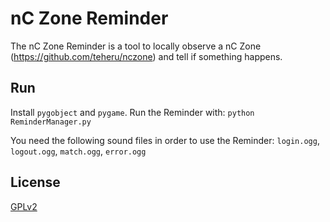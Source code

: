# nC Zone Reminder

The nC Zone Reminder is a tool to locally observe a nC Zone (https://github.com/teheru/nczone) and tell if something
happens.

## Run
Install `pygobject` and `pygame`. Run the Reminder with:
`python ReminderManager.py`

You need the following sound files in order to use the Reminder: `login.ogg`, `logout.ogg`, `match.ogg`, `error.ogg`

## License
[GPLv2](LICENSE)